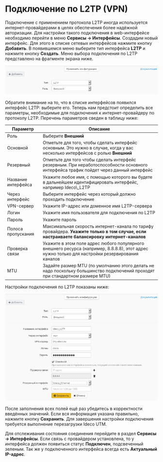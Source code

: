 # Подключение по L2TP (VPN)

Подключение с применением протокола L2TP иногда используется интернет-провайдерами в целях обеспечения более надёжной авторизации. Для настройки такого подключения в web-интерфейсе необходимо перейти в меню **Сервисы -> Интерфейсы**. Создадим новый интерфейс. Для этого в списке сетевых интерфейсов нажмите кнопку **Добавить**. В появившемся меню выберите тип интерфейса **L2TP** и нажмите кнопку **Создать**. Меню выбора подключения по L2TP представлено на фрагменте экрана ниже.

![](../attachments/1278036/6586886.png)

Обратите внимание на то, что в списке интерфейсов появился интерфейс L2TP: выберите его. Теперь нам предстоит определить все параметры, необходимые для подключения к интернет-провайдеру по протоколу L2TP. Перечень параметров сведен в таблицу ниже:

| Параметр            | Описание                                                                                                                                        |
| ------------------- | ----------------------------------------------------------------------------------------------------------------------------------------------- |
| Роль                | Выберите **Внешний**                                                                                                                            |
| Основной            | Отметьте для того, чтобы сделать интерфейс основным. Это нужно в случае, когда у вас несколько интерфейсов с ролью **Внешний**                  |
| Резервный           | Отметьте для того чтобы сделать интерфейс резервным. При неработоспособности основного интерфейса трафик пойдет через данный интерфейс          |
| Название интерфейса | Укажите любое имя, с помощью которого вы будете в дальнейшем идентифицировать интерфейс, например Ideco\\\_L2TP                                 |
| Через интерфейс     | Выберите интерфейс через который должно проходить подключение                                                                                   |
| VPN-сервер          | Укажите IP-адрес или доменное имя L2TP-сервера                                                                                                  |
| Логин               | Укажите имя пользователя для подключения по L2TP                                                                                                |
| Пароль              | Укажите пароль                                                                                                                                  |
| Полоса пропускания  | Максимальная скорость интернет-канала по тарифу провайдера. **Укажите только в том случае, если настраиваете балансировку интернет-каналов**    |
| Проверка связи      | Укажите в этом поле адрес любого популярного внешнего ресурса (например, 8.8.8.8), этот адрес нужно только для настройки резервирования каналов |
| MTU                 | Задайте размер MTU (по умолчанию этого делать не надо поскольку большинство подключений проходят при стандартном размере MTU)                   |

Настройки подключения по L2TP показаны ниже:

![](../.gitbook/assets/l2tp1-7-9-.png)

После заполнения всех полей ещё раз убедитесь в корректности введённых значений. Если вся информация указана правильно, нажмите кнопку **Сохранить**. Для завершения настройки подключения требуется выполнение перезагрузки Ideco UTM.

Для отслеживания состояния соединения перейдите в раздел **Сервисы -> Интерфейсы**. Если связь с провайдером установлена, то у интерфейса должен появиться статус **Подключен**, подсвеченный зеленым. Так же у подключенного интерфейса всегда есть **Актуальный IP-адрес**.
